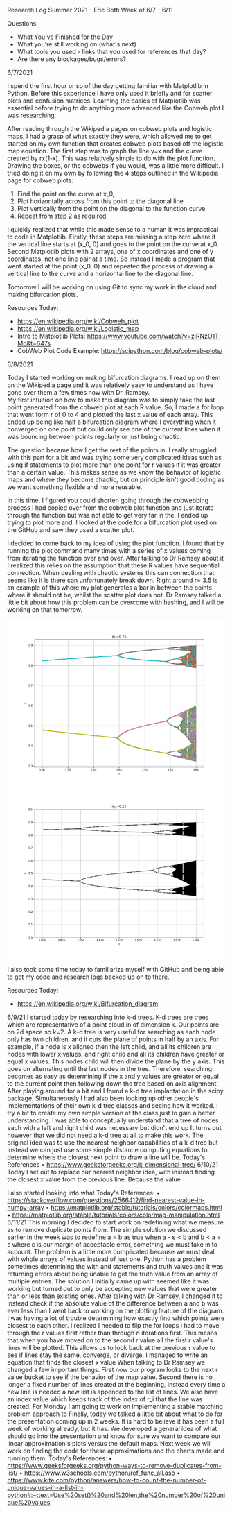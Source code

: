 Research Log Summer 2021 - Eric Botti
Week of 6/7 - 6/11

Questions:

- What You've Finished for the Day
- What you're still working on (what's next)
- What tools you used - links that you used for references that day?
- Are there any blockages/bugs/errors?

6/7/2021

I spend the first hour or so of the day getting familiar with Matplotlib in Python. Before this experience I have only used it briefly and for scatter plots and confusion matrices. Learning the basics of Matplotlib was essential before trying to do anything more advanced like the Cobweb plot I was researching.

After reading through the Wikipedia pages on cobweb plots and logistic maps, I had a grasp of what exactly they were, which allowed me to get started on my own function that creates cobweb plots based off the logistic map equation. The first step was to graph the line y=x and the curve created by rx(1-x). This was relatively simple to do with the plot function.  
Drawing the boxes, or the cobwebs if you would, was a little more difficult. I tried doing it on my own by following the 4 steps outlined in the Wikipedia page for cobweb plots:

1. Find the point on the curve at x_0,
2. Plot horizontally across from this point to the diagonal line
3. Plot vertically from the point on the diagonal to the function curve
4. Repeat from step 2 as required.

I quickly realized that while this made sense to a human it was impractical to code in Matplotlib. Firstly, these steps are missing a step zero where it the vertical line starts at (x_0, 0) and goes to the point on the curve at x_0. Second Matplotlib plots with 2 arrays, one of x coordinates and one of y coordinates, not one line pair at a time.
So instead I made a program that went started at the point (x_0, 0) and repeated the process of drawing a vertical line to the curve and a horizontal line to the diagonal line.

Tomorrow I will be working on using Git to sync my work in the cloud and making bifurcation plots.

Resources Today:

- https://en.wikipedia.org/wiki/Cobweb_plot
- https://en.wikipedia.org/wiki/Logistic_map
- Intro to Matplotlib Plots: https://www.youtube.com/watch?v=ziRNzO1T-Mo&t=647s
- CobWeb Plot Code Example: https://scipython.com/blog/cobweb-plots/

6/8/2021

Today I started working on making bifurcation diagrams. I read up on them on the Wikipedia page and it was relatively easy to understand as I have gone over them a few times now with Dr. Ramsey.  
My first intuition on how to make this diagram was to simply take the last point generated from the cobweb plot at each R value. So, I made a for loop that went form r of 0 to 4 and plotted the last x value of each array. This ended up being like half a bifurcation diagram where I everything when it converged on one point but could only see one of the current lines when it was bouncing between points regularly or just being chaotic.

The question became how I get the rest of the points in. I really struggled with this part for a bit and was trying some very complicated ideas such as using if statements to plot more than one point for r values if it was greater than a certain value. This makes sense as we know the behavior of logistic maps and where they become chaotic, but on principle isn't good coding as we want something flexible and more reusable.

In this time, I figured you could shorten going through the cobwebbing process I had copied over from the cobweb plot function and just iterate through the function but was not able to get very far in the. I ended up trying to plot more and. I looked at the code for a bifurcation plot used on the GitHub and saw they used a scatter plot.

I decided to come back to my idea of using the plot function. I found that by running the plot command many times with a series of x values coming from iterating the function over and over. After talking to Dr Ramsey about it I realized this relies on the assumption that these R values have sequential connection. When dealing with chaotic systems this can connection that seems like it is there can unfortunately break down. Right around r= 3.5 is an example of this where my plot generates a bar in between the points where it should not be, whilst the scatter plot does not. Dr Ramsey talked a little bit about how this problem can be overcome with hashing, and I will be working on that tomorrow.

![Scatter Bifurcation_diagram](https://github.com/shaunramsey/FractalExploration/blob/70e75f21b2591a4f77fec27e8dfd706d2d05be38/EB%20Research/bifurcation_diagram.png)
![EB Bifurcation_diagram](https://github.com/shaunramsey/FractalExploration/blob/70e75f21b2591a4f77fec27e8dfd706d2d05be38/EB%20Research/bifurcation_diagram_eb.png)

I also took some time today to familiarize myself with GitHub and being able to get my code and research logs backed up on to there.

Resources Today:

- https://en.wikipedia.org/wiki/Bifurcation_diagram

6/9/21
I started today by researching into k-d trees. K-d trees are trees which are representative of a point cloud in of dimension k. Our points are on 2d space so k=2. A k-d tree is very useful for searching as each node only has two children, and it cuts the plane of points in half by an axis. For example, if a node is x aligned then the left child, and all its children are nodes with lower x values, and right child and all its children have greater or equal x values. This nodes child will then divide the plane by the y axis. This goes on alternating until the last nodes in the tree. Therefore, searching becomes as easy as determining if the x and y values are greater or equal to the current point then following down the tree based on axis alignment.
After playing around for a bit and I found a k-d tree implantation in the scipy package. Simultaneously I had also been looking up other people's implementations of their own k-d tree classes and seeing how it worked. I try a bit to create my own simple version of the class just to gain a better understanding. I was able to conceptually understand that a tree of nodes each with a left and right child was necessary but didn't end up
It turns out however that we did not need a k-d tree at all to make this work. The original idea was to use the nearest neighbor capabilities of a k-d tree but instead we can just use some simple distance computing equations to determine where the closest next point to draw a line will be.
Today's References
• https://www.geeksforgeeks.org/k-dimensional-tree/
6/10/21
Today I set out to replace our nearest neighbor idea, with instead finding the closest x value from the previous line. Because the value

I also started looking into what
Today's References:
• https://stackoverflow.com/questions/2566412/find-nearest-value-in-numpy-array
• https://matplotlib.org/stable/tutorials/colors/colormaps.html
• https://matplotlib.org/stable/tutorials/colors/colormap-manipulation.html
6/11/21
This morning I decided to start work on redefining what we measure as to remove duplicate points from. The simple solution we discussed earlier in the week was to redefine a = b as true when a - ε < b and b < a + ε where ε is our margin of acceptable error, something we must take in to account. The problem is a little more complicated because we must deal with whole arrays of values instead of just one. Python has a problem sometimes determining the with and statements and truth values and it was returning errors about being unable to get the truth value from an array of multiple entries. The solution I initially came up with seemed like it was working but turned out to only be accepting new values that were greater than or less than existing ones. After talking with Dr Ramsey, I changed it to instead check if the absolute value of the difference between a and b was ever less than
I went back to working on the plotting feature of the diagram. I was having a lot of trouble determining how exactly find which points were closest to each other. I realized I needed to flip the for loops I had to move through the r values first rather than through n iterations first. This means that when you have moved on to the second r value all the first r value's lines will be plotted. This allows us to look back at the previous r value to see if lines stay the same, converge, or diverge. I managed to write an equation that finds the closest x value
When talking to Dr Ramsey we changed a few important things. First now our program looks to the next r value bucket to see if the behavior of the map value. Second there is no longer a fixed number of lines created at the beginning, instead every time a new line is needed a new list is appended to the list of lines. We also have an index value which keeps track of the index of r_i that the line was created. For Monday I am going to work on implementing a stable matching problem approach to
Finally, today we talked a little bit about what to do for the presentation coming up in 2 weeks. It is hard to believe it has been a full week of working already, but it has. We developed a general idea of what should go into the presentation and know for sure we want to compare our linear approximation's plots versus the default maps. Next week we will work on finding the code for these approximations and the charts made and running them.
Today's References:
• https://www.geeksforgeeks.org/python-ways-to-remove-duplicates-from-list/
• https://www.w3schools.com/python/ref_func_all.asp
• https://www.kite.com/python/answers/how-to-count-the-number-of-unique-values-in-a-list-in-python#:~:text=Use%20set()%20and%20len,the%20number%20of%20unique%20values.

